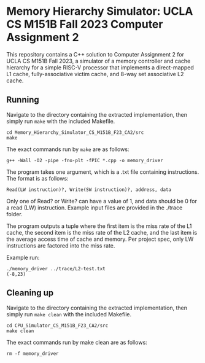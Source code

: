 # Memory Hierarchy Simulator: UCLA CS M151B Fall 2023 Computer Assignment 2
This repository contains a C++ solution to Computer Assignment 2 for UCLA CS M151B Fall 2023, a simulator of a memory controller and cache hierarchy for a simple RISC-V processor that implements a direct-mapped L1 cache, fully-associative victim cache, and 8-way set associative L2 cache.

## Running
Navigate to the directory containing the extracted implementation, then simply run `make` with the included Makefile.
```
cd Memory_Hierarchy_Simulator_CS_M151B_F23_CA2/src
make
```

The exact commands run by `make` are as follows:

```
g++ -Wall -O2 -pipe -fno-plt -fPIC *.cpp -o memory_driver
```

The program takes one argument, which is a .txt file containing instructions. The format is as follows: 
```
Read(LW instruction)?, Write(SW instruction)?, address, data
```
Only one of Read? or Write? can have a value of 1, and data should be 0 for a read (LW) instruction. Example input files are provided in the ./trace folder.

The program outputs a tuple where the first item is the miss rate of the L1 cache, the second item is the miss rate of the L2 cache, and the last item is the average access time of cache and memory. Per project spec, only LW instructions are factored into the miss rate.

Example run:

```
./memory_driver ../trace/L2-test.txt
(-8,23)
```

## Cleaning up
Navigate to the directory containing the extracted implementation, then simply run `make clean` with the included Makefile.

```
cd CPU_Simulator_CS_M151B_F23_CA2/src
make clean
```

The exact commands run by make clean are as follows:

```
rm -f memory_driver
```